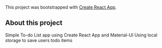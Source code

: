 This project was bootstrapped with [Create React App](https://github.com/facebook/create-react-app).

## About this project
Simple To-do List app using Create React App and Material-UI
Using local storage to save users todo items
